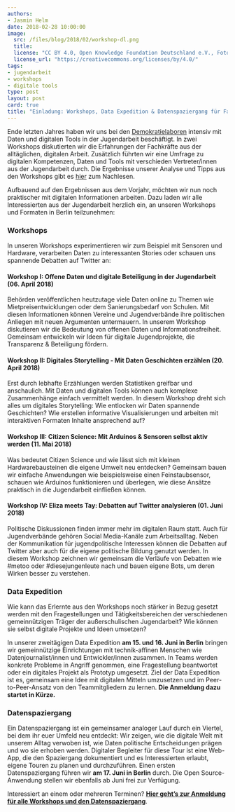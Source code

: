 ```yaml
---
authors:
- Jasmin Helm
date: 2018-02-28 10:00:00
image:
  src: /files/blog/2018/02/workshop-dl.png
  title: 
  license: "CC BY 4.0, Open Knowledge Foundation Deutschland e.V., Foto: Thomas Nitz, tnt-fotoart.de"
  license_url: "https://creativecommons.org/licenses/by/4.0/"
tags:
- jugendarbeit
- workshops
- digitale tools
type: post
layout: post
card: true
title: "Einladung: Workshops, Data Expedition & Datenspaziergang für Fachkräfte in der Jugendarbeit"
---
```


Ende letzten Jahres haben wir uns bei den [Demokratielaboren](https://demokratielabore.de) intensiv mit Daten und digitalen Tools in der Jugendarbeit beschäftigt. In zwei Workshops diskutierten wir die Erfahrungen der Fachkräfte aus der alltäglichen, digitalen Arbeit. Zusätzlich führten wir eine Umfrage zu digitalen Kompetenzen, Daten und Tools mit verschieden Vertreter/innen aus der Jugendarbeit durch. Die Ergebnisse unserer Analyse und Tipps aus den Workshops gibt es [hier](https://bedarfsanalyse.demokratielabore.de) zum Nachlesen. 

Aufbauend auf den Ergebnissen aus dem Vorjahr, möchten wir nun noch praktischer mit digitalen Informationen arbeiten. Dazu laden wir alle Interessierten aus der Jugendarbeit herzlich ein, an unseren Workshops und Formaten  in Berlin teilzunehmen:

### Workshops
In unseren Workshops experimentieren wir zum Beispiel mit Sensoren und Hardware, verarbeiten Daten zu interessanten Stories oder schauen uns spannende Debatten auf Twitter an: 

#### Workshop I: Offene Daten und digitale Beteiligung in der Jugendarbeit (06. April 2018)
Behörden veröffentlichen heutzutage viele Daten online zu Themen wie Mietpreisentwicklungen oder dem Sanierungsbedarf von Schulen. Mit diesen Informationen können Vereine und Jugendverbände ihre politischen Anliegen mit neuen Argumenten untermauern. In unserem Workshop diskutieren wir die Bedeutung von offenen Daten und Informationsfreiheit. Gemeinsam entwickeln wir Ideen für digitale Jugendprojekte, die Transparenz & Beteiligung fördern.
 
#### Workshop II: Digitales Storytelling - Mit Daten Geschichten erzählen (20. April 2018)
Erst durch lebhafte Erzählungen werden Statistiken greifbar und anschaulich. Mit Daten und digitalen Tools können auch komplexe Zusammenhänge einfach vermittelt werden. In diesem Workshop dreht sich alles um digitales Storytelling: Wie entlocken wir Daten spannende Geschichten? Wie erstellen informative Visualisierungen und arbeiten mit interaktiven Formaten Inhalte ansprechend auf?
 
#### Workshop III: Citizen Science: Mit Arduinos & Sensoren selbst aktiv werden (11. Mai 2018)
Was bedeutet Citizen Science und wie lässt sich mit kleinen Hardwarebausteinen die eigene Umwelt neu entdecken? Gemeinsam bauen wir einfache Anwendungen wie beispielsweise einen Feinstaubsensor, schauen wie Arduinos funktionieren und überlegen, wie diese Ansätze praktisch in die Jugendarbeit einfließen können.
 
#### Workshop IV: Eliza meets Tay: Debatten auf Twitter analysieren (01. Juni 2018)
Politische Diskussionen finden immer mehr im digitalen Raum statt. Auch für Jugendverbände gehören Social Media-Kanäle zum Arbeitsalltag. Neben der Kommunikation für jugendpolitische Interessen können die Debatten auf Twitter aber auch für die eigene politische Bildung genutzt werden. In diesem Workshop zeichnen wir gemeinsam die Verläufe von Debatten wie #metoo oder #diesejungenleute nach und bauen eigene Bots, um deren Wirken besser zu verstehen.

### Data Expedition
 
Wie kann das Erlernte aus den Workshops noch stärker in Bezug gesetzt werden mit den Fragestellungen und Tätigkeitsbereichen der verschiedenen gemeinnützigen Träger der außerschulischen Jugendarbeit? Wie können sie selbst digitale Projekte und Ideen umsetzen?
 
In unserer zweitägigen Data Expedition **am 15. und 16. Juni in Berlin** bringen wir gemeinnützige Einrichtungen mit technik-affinen Menschen wie Datenjournalist/innen und Entwickler/innen zusammen. In Teams werden konkrete Probleme in Angriff genommen, eine Fragestellung beantwortet oder ein digitales Projekt als Prototyp umgesetzt. Ziel der Data Expedition ist es, gemeinsam eine Idee mit digitalen Mitteln umzusetzen und im Peer-to-Peer-Ansatz von den Teammitgliedern zu lernen. **Die Anmeldung dazu startet in Kürze.** 

### Datenspaziergang
 
Ein Datenspaziergang ist ein gemeinsamer analoger Lauf durch ein Viertel, bei dem ihr euer Umfeld neu entdeckt: Wir zeigen, wie die digitale Welt mit unserem Alltag verwoben ist, wie Daten politische Entscheidungen prägen und wo sie erhoben werden. Digitaler Begleiter für diese Tour ist eine Web-App, die den Spaziergang dokumentiert und es Interessierten erlaubt, eigene Touren zu planen und durchzuführen. Einen ersten Datenspaziergang führen wir **am 17. Juni in Berlin** durch. Die Open Source-Anwendung stellen wir ebenfalls ab Juni frei zur Verfügung. 

Interessiert an einem oder mehreren Terminen? **[Hier geht’s zur Anmeldung für alle Workshops und den Datenspaziergang](https://goo.gl/forms/BIp8tBFxbTWUP2Ox2)**.
